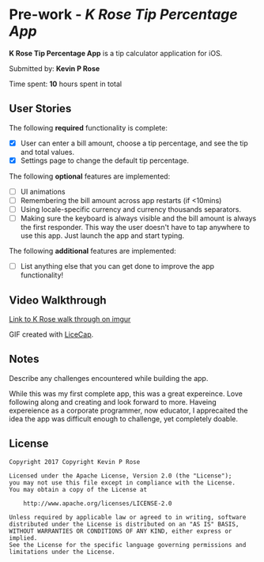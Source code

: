 # Pre-work - *K Rose Tip Percentage App*

**K Rose Tip Percentage App** is a tip calculator application for iOS.

Submitted by: **Kevin P Rose**

Time spent: **10** hours spent in total

## User Stories

The following **required** functionality is complete:

* [X] User can enter a bill amount, choose a tip percentage, and see the tip and total values.
* [X] Settings page to change the default tip percentage.

The following **optional** features are implemented:
* [ ] UI animations
* [ ] Remembering the bill amount across app restarts (if <10mins)
* [ ] Using locale-specific currency and currency thousands separators.
* [ ] Making sure the keyboard is always visible and the bill amount is always the first responder. This way the user doesn't have to tap anywhere to use this app. Just launch the app and start typing.

The following **additional** features are implemented:

- [ ] List anything else that you can get done to improve the app functionality!

## Video Walkthrough 

[Link to K Rose walk through on imgur](http://www.imgur.com/a/pO696)

GIF created with [LiceCap](http://www.cockos.com/licecap/).

## Notes

Describe any challenges encountered while building the app.

While this was my first complete app, this was a great expereince.  Love following along and creating and look forward to more.  Haveing expereience as a corporate programmer, now educator, I apprecaited the idea the app was difficult enough to challenge, yet completely doable.

## License

    Copyright 2017 Copyright Kevin P Rose

    Licensed under the Apache License, Version 2.0 (the "License");
    you may not use this file except in compliance with the License.
    You may obtain a copy of the License at

        http://www.apache.org/licenses/LICENSE-2.0

    Unless required by applicable law or agreed to in writing, software
    distributed under the License is distributed on an "AS IS" BASIS,
    WITHOUT WARRANTIES OR CONDITIONS OF ANY KIND, either express or implied.
    See the License for the specific language governing permissions and
    limitations under the License.
